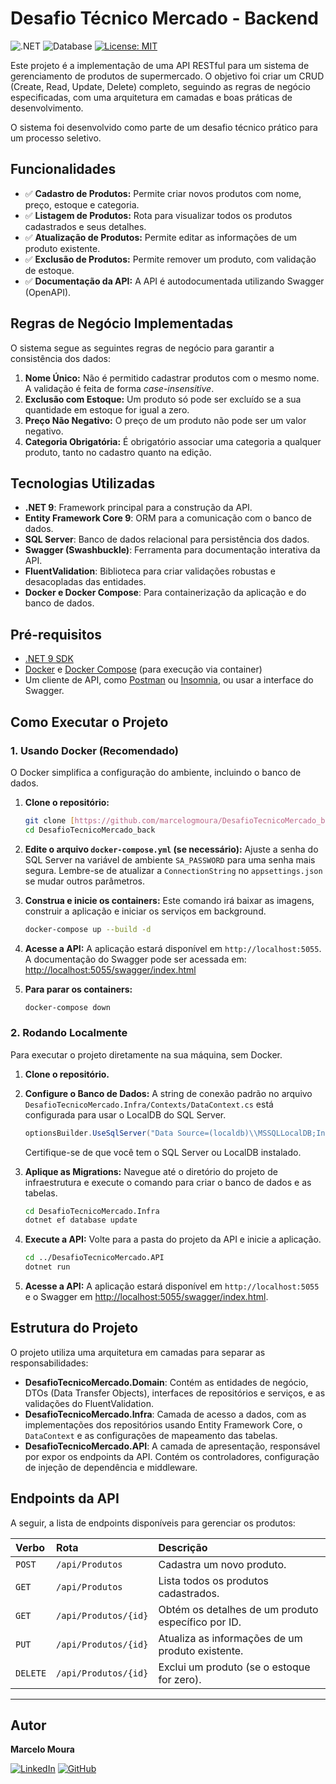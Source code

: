 # Desafio Técnico Mercado - Backend

![.NET](https://img.shields.io/badge/.NET-9.0-blueviolet)
![Database](https://img.shields.io/badge/SQL_Server-EC1B24?style=flat&logo=microsoftsqlserver&logoColor=white)
[![License: MIT](https://img.shields.io/badge/License-MIT-yellow.svg)](https://opensource.org/licenses/MIT)

Este projeto é a implementação de uma API RESTful para um sistema de gerenciamento de produtos de supermercado. O objetivo foi criar um CRUD (Create, Read, Update, Delete) completo, seguindo as regras de negócio especificadas, com uma arquitetura em camadas e boas práticas de desenvolvimento.

O sistema foi desenvolvido como parte de um desafio técnico prático para um processo seletivo.

## Funcionalidades

-   ✅ **Cadastro de Produtos:** Permite criar novos produtos com nome, preço, estoque e categoria.
-   ✅ **Listagem de Produtos:** Rota para visualizar todos os produtos cadastrados e seus detalhes.
-   ✅ **Atualização de Produtos:** Permite editar as informações de um produto existente.
-   ✅ **Exclusão de Produtos:** Permite remover um produto, com validação de estoque.
-   ✅ **Documentação da API:** A API é autodocumentada utilizando Swagger (OpenAPI).

## Regras de Negócio Implementadas

O sistema segue as seguintes regras de negócio para garantir a consistência dos dados:

1.  **Nome Único:** Não é permitido cadastrar produtos com o mesmo nome. A validação é feita de forma *case-insensitive*.
2.  **Exclusão com Estoque:** Um produto só pode ser excluído se a sua quantidade em estoque for igual a zero.
3.  **Preço Não Negativo:** O preço de um produto não pode ser um valor negativo.
4.  **Categoria Obrigatória:** É obrigatório associar uma categoria a qualquer produto, tanto no cadastro quanto na edição.

## Tecnologias Utilizadas

-   **.NET 9**: Framework principal para a construção da API.
-   **Entity Framework Core 9**: ORM para a comunicação com o banco de dados.
-   **SQL Server**: Banco de dados relacional para persistência dos dados.
-   **Swagger (Swashbuckle)**: Ferramenta para documentação interativa da API.
-   **FluentValidation**: Biblioteca para criar validações robustas e desacopladas das entidades.
-   **Docker e Docker Compose**: Para containerização da aplicação e do banco de dados.

## Pré-requisitos

-   [.NET 9 SDK](https://dotnet.microsoft.com/download/dotnet/9.0)
-   [Docker](https://www.docker.com/products/docker-desktop/) e [Docker Compose](https://docs.docker.com/compose/install/) (para execução via container)
-   Um cliente de API, como [Postman](https://www.postman.com/) ou [Insomnia](https://insomnia.rest/), ou usar a interface do Swagger.

## Como Executar o Projeto

### 1. Usando Docker (Recomendado)

O Docker simplifica a configuração do ambiente, incluindo o banco de dados.

1.  **Clone o repositório:**
    ```bash
    git clone [https://github.com/marcelogmoura/DesafioTecnicoMercado_back.git](https://github.com/marcelogmoura/DesafioTecnicoMercado_back.git)
    cd DesafioTecnicoMercado_back
    ```

2.  **Edite o arquivo `docker-compose.yml` (se necessário):**
    Ajuste a senha do SQL Server na variável de ambiente `SA_PASSWORD` para uma senha mais segura. Lembre-se de atualizar a `ConnectionString` no `appsettings.json` se mudar outros parâmetros.

3.  **Construa e inicie os containers:**
    Este comando irá baixar as imagens, construir a aplicação e iniciar os serviços em background.
    ```bash
    docker-compose up --build -d
    ```

4.  **Acesse a API:**
    A aplicação estará disponível em `http://localhost:5055`.
    A documentação do Swagger pode ser acessada em:
    [http://localhost:5055/swagger/index.html](http://localhost:5055/swagger/index.html)

5.  **Para parar os containers:**
    ```bash
    docker-compose down
    ```

### 2. Rodando Localmente

Para executar o projeto diretamente na sua máquina, sem Docker.

1.  **Clone o repositório.**

2.  **Configure o Banco de Dados:**
    A string de conexão padrão no arquivo `DesafioTecnicoMercado.Infra/Contexts/DataContext.cs` está configurada para usar o LocalDB do SQL Server.
    ```csharp
    optionsBuilder.UseSqlServer("Data Source=(localdb)\\MSSQLLocalDB;Initial Catalog=BDMercado;Integrated Security=True;");
    ```
    Certifique-se de que você tem o SQL Server ou LocalDB instalado.

3.  **Aplique as Migrations:**
    Navegue até o diretório do projeto de infraestrutura e execute o comando para criar o banco de dados e as tabelas.
    ```bash
    cd DesafioTecnicoMercado.Infra
    dotnet ef database update
    ```

4.  **Execute a API:**
    Volte para a pasta do projeto da API e inicie a aplicação.
    ```bash
    cd ../DesafioTecnicoMercado.API
    dotnet run
    ```

5.  **Acesse a API:**
    A aplicação estará disponível em `http://localhost:5055` e o Swagger em [http://localhost:5055/swagger/index.html](http://localhost:5055/swagger/index.html).

## Estrutura do Projeto

O projeto utiliza uma arquitetura em camadas para separar as responsabilidades:

-   **DesafioTecnicoMercado.Domain**: Contém as entidades de negócio, DTOs (Data Transfer Objects), interfaces de repositórios e serviços, e as validações do FluentValidation.
-   **DesafioTecnicoMercado.Infra**: Camada de acesso a dados, com as implementações dos repositórios usando Entity Framework Core, o `DataContext` e as configurações de mapeamento das tabelas.
-   **DesafioTecnicoMercado.API**: A camada de apresentação, responsável por expor os endpoints da API. Contém os controladores, configuração de injeção de dependência e middleware.

## Endpoints da API

A seguir, a lista de endpoints disponíveis para gerenciar os produtos:

| Verbo  | Rota                  | Descrição                                         |
| :----- | :-------------------- | :------------------------------------------------ |
| `POST` | `/api/Produtos`       | Cadastra um novo produto.                         |
| `GET`  | `/api/Produtos`       | Lista todos os produtos cadastrados.              |
| `GET`  | `/api/Produtos/{id}`  | Obtém os detalhes de um produto específico por ID.|
| `PUT`  | `/api/Produtos/{id}`  | Atualiza as informações de um produto existente.  |
| `DELETE`| `/api/Produtos/{id}`| Exclui um produto (se o estoque for zero).        |


---

## Autor

**Marcelo Moura**

[![LinkedIn](https://img.shields.io/badge/LinkedIn-0077B5?style=for-the-badge&logo=linkedin&logoColor=white)](https://www.linkedin.com/in/marcelogmoura/)
[![GitHub](https://img.shields.io/badge/GitHub-181717?style=for-the-badge&logo=github&logoColor=white)](https://github.com/marcelogmoura)
